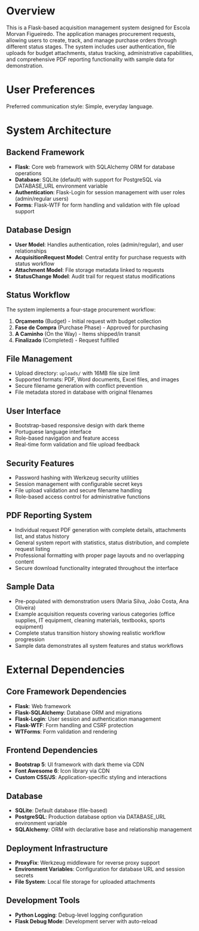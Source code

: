 # Overview

This is a Flask-based acquisition management system designed for Escola Morvan Figueiredo. The application manages procurement requests, allowing users to create, track, and manage purchase orders through different status stages. The system includes user authentication, file uploads for budget attachments, status tracking, administrative capabilities, and comprehensive PDF reporting functionality with sample data for demonstration.

# User Preferences

Preferred communication style: Simple, everyday language.

# System Architecture

## Backend Framework
- **Flask**: Core web framework with SQLAlchemy ORM for database operations
- **Database**: SQLite (default) with support for PostgreSQL via DATABASE_URL environment variable
- **Authentication**: Flask-Login for session management with user roles (admin/regular users)
- **Forms**: Flask-WTF for form handling and validation with file upload support

## Database Design
- **User Model**: Handles authentication, roles (admin/regular), and user relationships
- **AcquisitionRequest Model**: Central entity for purchase requests with status workflow
- **Attachment Model**: File storage metadata linked to requests
- **StatusChange Model**: Audit trail for request status modifications

## Status Workflow
The system implements a four-stage procurement workflow:
1. **Orçamento** (Budget) - Initial request with budget collection
2. **Fase de Compra** (Purchase Phase) - Approved for purchasing
3. **A Caminho** (On the Way) - Items shipped/in transit
4. **Finalizado** (Completed) - Request fulfilled

## File Management
- Upload directory: `uploads/` with 16MB file size limit
- Supported formats: PDF, Word documents, Excel files, and images
- Secure filename generation with conflict prevention
- File metadata stored in database with original filenames

## User Interface
- Bootstrap-based responsive design with dark theme
- Portuguese language interface
- Role-based navigation and feature access
- Real-time form validation and file upload feedback

## Security Features
- Password hashing with Werkzeug security utilities
- Session management with configurable secret keys
- File upload validation and secure filename handling
- Role-based access control for administrative functions

## PDF Reporting System
- Individual request PDF generation with complete details, attachments list, and status history
- General system report with statistics, status distribution, and complete request listing
- Professional formatting with proper page layouts and no overlapping content
- Secure download functionality integrated throughout the interface

## Sample Data
- Pre-populated with demonstration users (Maria Silva, João Costa, Ana Oliveira)
- Example acquisition requests covering various categories (office supplies, IT equipment, cleaning materials, textbooks, sports equipment)
- Complete status transition history showing realistic workflow progression
- Sample data demonstrates all system features and status workflows

# External Dependencies

## Core Framework Dependencies
- **Flask**: Web framework
- **Flask-SQLAlchemy**: Database ORM and migrations
- **Flask-Login**: User session and authentication management
- **Flask-WTF**: Form handling and CSRF protection
- **WTForms**: Form validation and rendering

## Frontend Dependencies
- **Bootstrap 5**: UI framework with dark theme via CDN
- **Font Awesome 6**: Icon library via CDN
- **Custom CSS/JS**: Application-specific styling and interactions

## Database
- **SQLite**: Default database (file-based)
- **PostgreSQL**: Production database option via DATABASE_URL environment variable
- **SQLAlchemy**: ORM with declarative base and relationship management

## Deployment Infrastructure
- **ProxyFix**: Werkzeug middleware for reverse proxy support
- **Environment Variables**: Configuration for database URL and session secrets
- **File System**: Local file storage for uploaded attachments

## Development Tools
- **Python Logging**: Debug-level logging configuration
- **Flask Debug Mode**: Development server with auto-reload